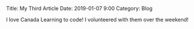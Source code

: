 Title: My Third Article
Date: 2019-01-07 9:00
Category: Blog

I love Canada Learning to code! I volunteered with them over the weekend!
